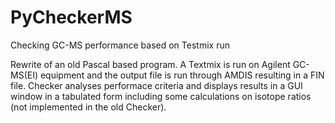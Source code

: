 # PyCheckerMS
Checking GC-MS performance based on Testmix run

Rewrite of an old Pascal based program. A Textmix is run on Agilent GC-MS(EI) equipment and the output file is run through AMDIS
resulting in a FIN file. Checker analyses performace criteria and displays results in a GUI window in a tabulated form including
some calculations on isotope ratios (not implemented in the old Checker).
